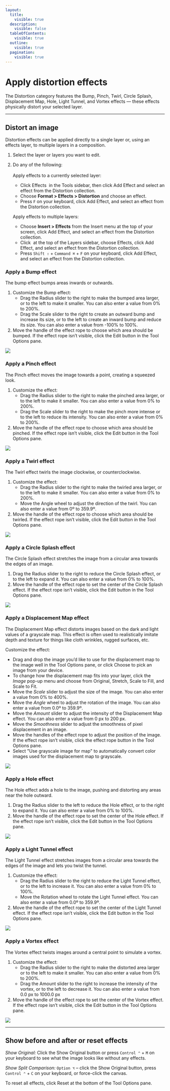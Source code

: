 ```yaml
---
layout:
  title:
    visible: true
  description:
    visible: false
  tableOfContents:
    visible: true
  outline:
    visible: true
  pagination:
    visible: true
---
```


# Apply distortion effects

The Distortion category features the Bump, Pinch, Twirl, Circle Splash, Displacement Map, Hole, Light Tunnel, and Vortex effects — these effects physically distort your selected layer.

***

## Distort an image

Distortion effects can be applied directly to a single layer or, using an effects layer, to multiple layers in a composition.

1. Select the layer or layers you want to edit.
2.  Do any of the following:\
    \
    Apply effects to a currently selected layer:

    * Click Effects <img src="https://help.pixelmator.com/pixelmator-pro/3.5/assets/English/1590058938000.png" alt="" data-size="line"> in the Tools sidebar, then click Add Effect and select an effect from the Distortion collection.
    * Choose **Format > Effects > Distortion** and choose an effect.
    * Press `F` on your keyboard, click Add Effect, and select an effect from the Distortion collection.

    Apply effects to multiple layers:

    * Choose **Insert > Effects** from the Insert menu at the top of your screen, click Add Effect, and select an effect from the Distortion collection.
    * Click <img src="https://help.pixelmator.com/pixelmator-pro/3.5/assets/English/1648724547000.png" alt="" data-size="line"> at the top of the Layers sidebar, choose Effects, click Add Effect, and select an effect from the Distortion collection.
    * Press `Shift ⇧` + `Command ⌘` + `F` on your keyboard, click Add Effect, and select an effect from the Distortion collection.

### Apply a Bump effect

The bump effect bumps areas inwards or outwards.

1. Customize the Bump effect:
   * Drag the Radius slider to the right to make the bumped area larger, or to the left to make it smaller. You can also enter a value from 0% to 200%.
   * Drag the Scale slider to the right to create an outward bump and increase its size, or to the left to create an inward bump and reduce its size. You can also enter a value from -100% to 100%.
2. Move the handle of the effect rope to choose which area should be bumped. If the effect rope isn’t visible, click the Edit button in the Tool Options pane.

![](https://help.pixelmator.com/pixelmator-pro/3.5/assets/English/1589984925000.png)

### Apply a Pinch effect

The Pinch effect moves the image towards a point, creating a squeezed look.

1. Customize the effect:
   * Drag the Radius slider to the right to make the pinched area larger, or to the left to make it smaller. You can also enter a value from 0% to 200%.
   * Drag the Scale slider to the right to make the pinch more intense or to the left to reduce its intensity. You can also enter a value from 0% to 200%.
2. Move the handle of the effect rope to choose which area should be pinched. If the effect rope isn’t visible, click the Edit button in the Tool Options pane.

![](https://help.pixelmator.com/pixelmator-pro/3.5/assets/English/1589984900000.png)

### Apply a Twirl effect

The Twirl effect twirls the image clockwise, or counterclockwise.

1. Customize the effect:
   * Drag the Radius slider to the right to make the twirled area larger, or to the left to make it smaller. You can also enter a value from 0% to 200%.
   * Move the Angle wheel to adjust the direction of the twirl. You can also enter a value from 0º to 359.9º.
2. Move the handle of the effect rope to choose which area should be twirled. If the effect rope isn’t visible, click the Edit button in the Tool Options pane.

![](https://help.pixelmator.com/pixelmator-pro/3.5/assets/English/1589984886000.png)

### Apply a Circle Splash effect

The Circle Splash effect stretches the image from a circular area towards the edges of an image.

1. Drag the Radius slider to the right to reduce the Circle Splash effect, or to the left to expand it. You can also enter a value from 0% to 100%.
2. Move the handle of the effect rope to set the center of the Circle Splash effect. If the effect rope isn’t visible, click the Edit button in the Tool Options pane.

![](https://help.pixelmator.com/pixelmator-pro/3.5/assets/English/1589984859000.png)

### Apply a Displacement Map effect

The Displacement Map effect distorts images based on the dark and light values of a grayscale map. This effect is often used to realistically imitate depth and texture for things like cloth wrinkles, rugged surfaces, etc.

Customize the effect:

* Drag and drop the image you’d like to use for the displacement map to the image well in the Tool Options pane, or click Choose to pick an image from your device.
* To change how the displacement map fits into your layer, click the _Image_ pop-up menu and choose from Original, Stretch, Scale to Fill, and Scale to Fit.
* Move the _Scale_ slider to adjust the size of the image. You can also enter a value from 0% to 400%.
* Move the _Angle_ wheel to adjust the rotation of the image. You can also enter a value from 0.0º to 359.9º. 
* Move the _Amount_ slider to adjust the intensity of the Displacement Map effect. You can also enter a value from 0 px to 200 px. 
* Move the _Smoothness_ slider to adjust the smoothness of pixel displacement in an image.
* Move the handles of the effect rope to adjust the position of the image. If the effect rope isn’t visible, click the effect rope button in the Tool Options pane.
* Select "Use grayscale image for map" to automatically convert color images used for the displacement map to grayscale.

![](https://help.pixelmator.com/pixelmator-pro/3.5/assets/English/1608549769000.png)

### Apply a Hole effect

The Hole effect adds a hole to the image, pushing and distorting any areas near the hole outward.

1. Drag the Radius slider to the left to reduce the Hole effect, or to the right to expand it. You can also enter a value from 0% to 100%.
2. Move the handle of the effect rope to set the center of the Hole effect. If the effect rope isn’t visible, click the Edit button in the Tool Options pane.

![](https://help.pixelmator.com/pixelmator-pro/3.5/assets/English/1589984845000.png)

### Apply a Light Tunnel effect

The Light Tunnel effect stretches images from a circular area towards the edges of the image and lets you twist the tunnel.

1. Customize the effect:
   * Drag the Radius slider to the right to reduce the Light Tunnel effect, or to the left to increase it. You can also enter a value from 0% to 100%.
   * Move the Rotation wheel to rotate the Light Tunnel effect. You can also enter a value from 0.0º to 359.9º.
2. Move the handle of the effect rope to set the center of the Light Tunnel effect. If the effect rope isn’t visible, click the Edit button in the Tool Options pane.

![](https://help.pixelmator.com/pixelmator-pro/3.5/assets/English/1589984827000.png)

### Apply a Vortex effect

The Vortex effect twists images around a central point to simulate a vortex.

1. Customize the effect:
   * Drag the Radius slider to the right to make the distorted area larger or to the left to make it smaller. You can also enter a value from 0% to 200%.
   * Drag the Amount slider to the right to increase the intensity of the vortex, or to the left to decrease it. You can also enter a value from 0.0 px to 1000.0 px
2. Move the handle of the effect rope to set the center of the Vortex effect. If the effect rope isn’t visible, click the Edit button in the Tool Options pane.

![](https://help.pixelmator.com/pixelmator-pro/3.5/assets/English/1589984788000.png)

***

## Show before and after or reset effects

_Show Original:_ Click the Show Original button or press `Control ⌃` + `M` on your keyboard to see what the image looks like without any effects.

_Show Split Comparison:_ `Option ⌥` – click the Show Original button, press `Control ⌃` + `C` on your keyboard, or force-click the canvas.

To reset all effects, click Reset at the bottom of the Tool Options pane.
